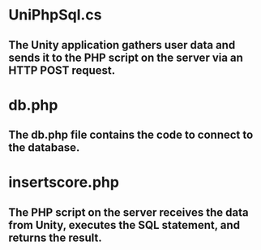 # UniPhpSql.cs
## The Unity application gathers user data and sends it to the PHP script on the server via an HTTP POST request.

# db.php
## The db.php file contains the code to connect to the database.

# insertscore.php
## The PHP script on the server receives the data from Unity, executes the SQL statement, and returns the result.
